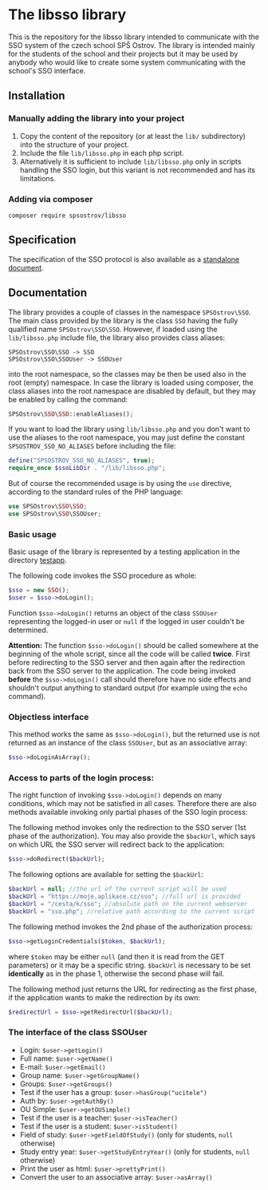 # The libsso library

This is the repository for the libsso library intended to communicate with the SSO system of the czech school SPŠ Ostrov. The library is intended mainly for
the students of the school and their projects but it may be used by anybody who would like to create some system communicating with the school's SSO interface. 

## Installation

### Manually adding the library into your project

1. Copy the content of the repository (or at least the `lib/` subdirectory) into the structure of your project.
2. Include the file `lib/libsso.php` in each php script.
3. Alternatively it is sufficient to include `lib/libsso.php` only in scripts handling the SSO login, but this variant is not recommended and has its limitations.

### Adding via composer

```
composer require spsostrov/libsso
```


## Specification

The specification of the SSO protocol is also available as a [standalone document](specification.md).


## Documentation


The library provides a couple of classes in the namespace `SPSOstrov\SSO`. The main class provided by the library is the class `SSO` having the fully
qualified name `SPSOstrov\SSO\SSO`. However, if loaded using the `lib/libsso.php` include file, the library also provides class aliases:

```
SPSOstrov\SSO\SSO -> SSO
SPSOstrov\SSO\SSOUser -> SSOUser
```

into the root namespace, so the classes may be then be used also in the root (empty) namespace.
In case the library is loaded using composer, the class aliases into the root namespace are disabled by default, but they may be enabled by calling
the command:

```php
SPSOstrov\SSO\SSO::enableAliases();
```

If you want to load the library using `lib/libsso.php` and you don't want to use the aliases to the root namespace, you may just define the constant
`SPSOSTROV_SSO_NO_ALIASES` before including the file:

```php
define("SPSOSTROV_SSO_NO_ALIASES", true);
require_once $ssoLibDir . "/lib/libsso.php";
```

But of course the recommended usage is by using the `use` directive, according to the standard rules of the PHP language:

```php
use SPSOstrov\SSO\SSO;
use SPSOstrov\SSO\SSOUser;
```

### Basic usage

Basic usage of the library is represented by a testing application in the directory [testapp](testapp/).

The following code invokes the SSO procedure as whole:

```php
$sso = new SSO();
$user = $sso->doLogin();
```

Function `$sso->doLogin()` returns an object of the class `SSOUser` representing the logged-in user or `null` if the logged in user couldn't be determined.

**Attention:** The function `$sso->doLogin()` should be called somewhere at the beginning of the whole script, since all the code will be called **twice**.
First before redirecting to the SSO server and then again after the redirection back from the SSO server to the application. The code being invoked **before**
the `$sso->doLogin()` call should therefore have no side effects and shouldn't output anything to standard output (for example using the `echo` command).


### Objectless interface

This method works the same as `$sso->doLogin()`, but the returned use is not returned as an instance of the class `SSOUser`, but as an associative array:

```php
$sso->doLoginAsArray();
```

### Access to parts of the login process:

The right function of invoking `$sso->doLogin()` depends on many conditions, which may not be satisfied in all cases. Therefore there are also methods available
invoking only partial phases of the SSO login process:


The following method invokes only the redirection to the SSO server (1st phase of the authorization). You may also provide the `$backUrl`, which says
on which URL the SSO server will redirect back to the application:

```php
$sso->doRedirect($backUrl);
```

The following options are available for setting the `$backUrl`:
```php
$backUrl = null; //the url of the current script will be used
$backUrl = "https://moje.aplikace.cz/sso"; //full url is provided
$backUrl = "/cesta/k/sso"; //absolute path on the current webserver
$backUrl = "sso.php"; //relative path according to the current script
```

The following method invokes the 2nd phase of the authorization process:
```php
$sso->getLoginCredentials($token, $backUrl);
```

where `$token` may be either `null` (and then it is read from the GET parameters) or it may be a specific string. `$backUrl` is necessary to be set **identically** as in the phase 1,
otherwise the second phase will fail.

The following method just returns the URL for redirecting as the first phase, if the application wants to make the redirection by its own:
```php
$redirectUrl = $sso->getRedirectUrl($backUrl);
```

### The interface of the class SSOUser

* Login: `$user->getLogin()`
* Full name: `$user->getName()`
* E-mail: `$user->getEmail()`
* Group name: `$user->getGroupName()`
* Groups: `$user->getGroups()`
* Test if the user has a group: `$user->hasGroup("ucitele")`
* Auth by: `$user->getAuthBy()`
* OU Simple: `$user->getOUSimple()`
* Test if the user is a teacher: `$user->isTeacher()`
* Test if the user is a student: `$user->isStudent()`
* Field of study: `$user->getFieldOfStudy()` (only for students, `null` otherwise)
* Study entry year: `$user->getStudyEntryYear()` (only for students, `null` otherwise)
* Print the user as html: `$user->prettyPrint()`
* Convert the user to an associative array: `$user->asArray()`
